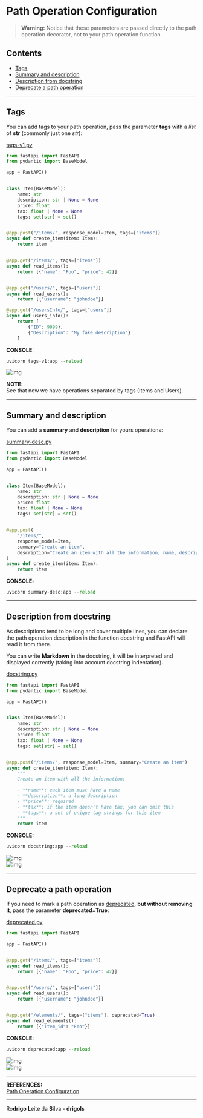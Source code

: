 # Path Operation Configuration

> **Warning:**
> Notice that these parameters are passed directly to the path operation decorator, not to your path operation function.

## Contents

 - [Tags](#tags)
 - [Summary and description](#summary-description)
 - [Description from docstring](#docstring)
 - [Deprecate a path operation](#deprecate)

---

<div id=tags""></div>

## Tags

You can add tags to your path operation, pass the parameter **tags** with a *list* of **str** (commonly just one *str*):

[tags-v1.py](src/tags-v1.py)
```python
from fastapi import FastAPI
from pydantic import BaseModel

app = FastAPI()


class Item(BaseModel):
    name: str
    description: str | None = None
    price: float
    tax: float | None = None
    tags: set[str] = set()


@app.post("/items/", response_model=Item, tags=["items"])
async def create_item(item: Item):
    return item


@app.get("/items/", tags=["items"])
async def read_items():
    return [{"name": "Foo", "price": 42}]


@app.get("/users/", tags=["users"])
async def read_users():
    return [{"username": "johndoe"}]

@app.get("/usersInfo/", tags=["users"])
async def users_info():
    return [
        {"ID": 9999},
        {"Description": "My fake description"}
    ]
```

**CONSOLE:**  
```python
uvicorn tags-v1:app --reload
```

![img](images/image001.png)  

**NOTE:**  
See that now we have operations separated by tags (Items and Users).

---

<div id="summary-description"></div>

## Summary and description

You can add a **summary** and **description** for yours operations:

[summary-desc.py](src/summary-desc.py)
```python
from fastapi import FastAPI
from pydantic import BaseModel

app = FastAPI()


class Item(BaseModel):
    name: str
    description: str | None = None
    price: float
    tax: float | None = None
    tags: set[str] = set()


@app.post(
    "/items/",
    response_model=Item,
    summary="Create an item",
    description="Create an item with all the information, name, description, price, tax and a set of unique tags",
)
async def create_item(item: Item):
    return item
```

**CONSOLE:**  
```python
uvicorn summary-desc:app --reload
```

---

<div id="docstring"></div>

## Description from docstring

As descriptions tend to be long and cover multiple lines, you can declare the path operation description in the function docstring and FastAPI will read it from there.

You can write **Markdown** in the docstring, it will be interpreted and displayed correctly (taking into account docstring indentation).

[docstring.py](src/docstring.py)
```python
from fastapi import FastAPI
from pydantic import BaseModel

app = FastAPI()


class Item(BaseModel):
    name: str
    description: str | None = None
    price: float
    tax: float | None = None
    tags: set[str] = set()


@app.post("/items/", response_model=Item, summary="Create an item")
async def create_item(item: Item):
    """
    Create an item with all the information:

    - **name**: each item must have a name
    - **description**: a long description
    - **price**: required
    - **tax**: if the item doesn't have tax, you can omit this
    - **tags**: a set of unique tag strings for this item
    """
    return item
```

**CONSOLE:**  
```python
uvicorn docstring:app --reload
```

![img](images/image003.png)  
![img](images/image004.png)  

---

<div id="deprecate"></div>

## Deprecate a path operation

If you need to mark a path operation as <u>deprecated</u>, **but without removing it**, pass the parameter **deprecated=True**:

[deprecated.py](src/deprecated.py)
```python
from fastapi import FastAPI

app = FastAPI()


@app.get("/items/", tags=["items"])
async def read_items():
    return [{"name": "Foo", "price": 42}]


@app.get("/users/", tags=["users"])
async def read_users():
    return [{"username": "johndoe"}]


@app.get("/elements/", tags=["items"], deprecated=True)
async def read_elements():
    return [{"item_id": "Foo"}]
```

**CONSOLE:**  
```python
uvicorn deprecated:app --reload
```

![img](images/image005.png)  
![img](images/image006.png)  

---

**REFERENCES:**  
[Path Operation Configuration](https://fastapi.tiangolo.com/tutorial/path-operation-configuration/)  

---

Ro**drigo** **L**eite da **S**ilva - **drigols**

